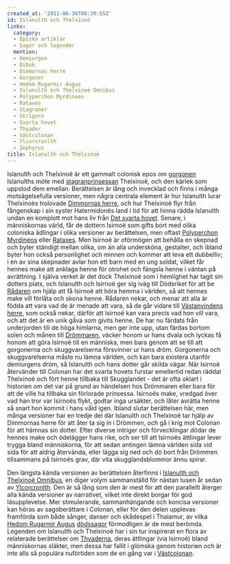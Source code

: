 ```yaml
---
created_at: '2011-06-30T08:20:55Z'
id: Islanulth och Thelxinoë
links:
  category:
  - Episka artiklar
  - Sagor och legender
  mention:
  - Demiurgen
  - Dibuk
  - Dimmornas herre
  - Gorgoner
  - Hedom Rugarmir Augus
  - Islanulth och Thelxinoë Omnibus
  - Polyperchon Myrdineos
  - Rataxes
  - Stagraner
  - Strigorn
  - Svarta hovet
  - Thyader
  - Västcolonan
  - Ylcorcronlth
  - Zephyrus
title: Islanulth och Thelxinoë
---
```


Islanulth och Thelxinoë är ett gammalt colonisk epos om [gorgonen] Islanulths möte med
[stagranprinsessan] Thelxinoë, och den kärlek som uppstod dem emellan. Berättelsen är lång och
invecklad och finns i många motsägelsefulla versioner, men några centrala element är hur Islanulth
lurar Thelxinoës trolovade [Dimmornas herre], och hur Thelxinoë flyr från fångenskap i sin syster
Hatermidonës land i tid för att hinna rädda Islanulth undan en komplott mot hans liv från [Det
svarta hovet]. Senare, i människornas värld, får de dottern Isirnoë som gifts bort med olika
coloniska ädlingar i olika versioner av berättelsen, men oftast [Polyperchon Myrdineos] eller
[Rataxes]. Men Isirnoë är oförmögen att behålla en skepnad och byter ständigt mellan olika, om än
alla undersköna, gestalter, och ibland byter hon också personlighet och minnen och kommer att leva
ett dubbelliv; i en av sina skepnader avlar hon ett barn med en ung soldat, vilket får hennes make
att anklaga henne för otrohet och fängsla henne i väntan på avrättning. I själva verket är det dock
Thelxinoë som i hemlighet har tagit sin dotters plats, och Islanulth och Isirnoë ger sig iväg till
Dödsriket för att be [Rådaren] om hjälp att få Isirnoë att höra hemma i världen, så att hennes make
vill förlåta och skona henne. Rådaren nekar, och menar att alla är födda att vara vad de är menade
att vara, så de går vidare till [Västanvindens herre], som också nekar, därför att Isirnoë kan vara
precis vad hon vill vara, och att det är en unik gåva som givits henne. De har nu färdats från
underjorden till de höga himlarna, men ger inte upp, utan färdas bortom solen och månen till
[Drömmaren], väcker honom ur hans dvala och lyckas få honom att göra Isirnoë till en människa, men
bara genom att se till att gorgonerna och skuggvarelserna försvinner ur hans dröm. Gorgonerna och
skuggvarelserna måste nu lämna världen, och kan bara existera utanför demiurgens dröm, så Islanulth
och hans dotter går skilda vägar. När Isirnoë återvänder till Colonan har det svarta hovets furstar
emellertid redan räddat Thelxinoë och fört henne tillbaka till Skugglandet - det är ofta oklart i
historien om det var på grund av händelsen hos Drömmaren eller bara för att de ville ha tillbaka sin
förlorade prinsessa. Isirnoës make, vredgad över vad han tror var Isirnoës flykt, godtar inga
ursäkter, och låter avrätta henne så snart hon kommit i hans våld igen. Ibland slutar berättelsen
här, men många versioner har en tredje del där Islanulth och Thelxinoë tar hjälp av Dimmornas herre
för att åter ta sig in i Drömmen, och gå i krig mot Colonan för att hämnas sin dotter. Efter diverse
intriger och förvecklingar dödar de hennes make och ödelägger hans rike, och ser till att Isirnoës
ättlingar lever trygga bland människorna, för att sedan antingen lämna världen sida vid sida för att
aldrig återvända, eller lägga sig ned och dö bort från Drömmen tillsammans på Isirnoës grav, där
vita skugglandsblommor ännu spirar.

Den längsta kända versionen av berättelsen återfinns i [Islanulth och Thelxinoë Omnibus], en diger
volym sammanställd för nästan tusen år sedan av [Ylcorcronlth]. Den är så lång som den är mest för
att den parallellt återger alla kända versioner av narrativet, vilket inte direkt borgar för god
läsupplevelse. Mer stimulerande, sammanhängande och koncisa versioner kan höras av sagoberättare i
Colonan, eller för den delen upplevas framförda som både sånger, danser och skådespel i Thalamur, av
vilka [Hedom Rugarmir Augus][] [dödssagor] förmodligen är de mest berömda. Legenden om Islanulth och
Thelxinoë har i sin tur inspirerat en flora av relaterade berättelser om [Thyaderna], deras
ättlingar (via Isirnoë) bland människornas släkter, men dessa har fallit i glömska genom historien
och är inte alls så populära nuförtiden som de en gång var i [Västcolonan].

  [gorgonen]: Gorgoner
  [stagranprinsessan]: Stagraner
  [Dimmornas herre]: Dimmornas_herre
  [Det svarta hovet]: Svarta_hovet
  [Polyperchon Myrdineos]: Polyperchon_Myrdineos
  [Rataxes]: Rataxes
  [Rådaren]: Dibuk
  [Västanvindens herre]: Zephyrus
  [Drömmaren]: Demiurgen
  [Islanulth och Thelxinoë Omnibus]: Islanulth_och_Thelxinoë_Omnibus
  [Ylcorcronlth]: Ylcorcronlth
  [Hedom Rugarmir Augus]: Hedom_Rugarmir_Augus
  [dödssagor]: Strigorn
  [Thyaderna]: Thyader
  [Västcolonan]: Västcolonan